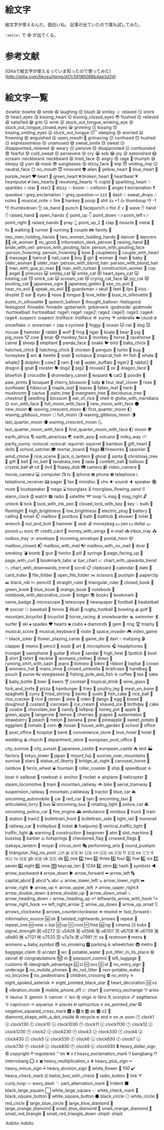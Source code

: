 # 絵文字

絵文字が使えるんだ。面白いね。
記事が出ていたので僕も試してみた。

`:smile:` で :smile: が出てくる。

# 参考文献

[Qiitaで絵文字が使えるっていま知ったので使ってみた]
(http://qiita.com/hkusu/items/a17c59186088b4ae3d2d)

# 絵文字一覧

:bowtie: bowtie 
:smile: smile 
:laughing: laughing 
:blush: blush 
:smiley: smiley 
:relaxed: relaxed 
:smirk: smirk 
:heart_eyes: heart_eyes 
:kissing_heart: kissing_heart 
:kissing_closed_eyes: kissing_closed_eyes 
:flushed: flushed 
:relieved: relieved 
:satisfied: satisfied 
:grin: grin 
:wink: wink 
:stuck_out_tongue_winking_eye: stuck_out_tongue_winking_eye 
:stuck_out_tongue_closed_eyes: stuck_out_tongue_closed_eyes 
:grinning: grinning 
:kissing: kissing 
:kissing_smiling_eyes: kissing_smiling_eyes 
:stuck_out_tongue: stuck_out_tongue 
:sleeping: sleeping 
:worried: worried 
:frowning: frowning 
:anguished: anguished 
:open_mouth: open_mouth 
:grimacing: grimacing 
:confused: confused 
:hushed: hushed 
:expressionless: expressionless 
:unamused: unamused 
:sweat_smile: sweat_smile 
:sweat: sweat 
:disappointed_relieved: disappointed_relieved 
:weary: weary 
:pensive: pensive 
:disappointed: disappointed 
:confounded: confounded 
:fearful: fearful 
:cold_sweat: cold_sweat 
:persevere: persevere 
:cry: cry 
:sob: sob 
:joy: joy 
:astonished: astonished 
:scream: scream 
:neckbeard: neckbeard 
:tired_face: tired_face 
:angry: angry 
:rage: rage 
:triumph: triumph 
:sleepy: sleepy 
:yum: yum 
:mask: mask 
:sunglasses: sunglasses 
:dizzy_face: dizzy_face 
:imp: imp 
:smiling_imp: smiling_imp 
:neutral_face: neutral_face 
:no_mouth: no_mouth 
:innocent: innocent 
:alien: alien 
:yellow_heart: yellow_heart 
:blue_heart: blue_heart 
:purple_heart: purple_heart 
:heart: heart 
:green_heart: green_heart 
:broken_heart: broken_heart 
:heartbeat: heartbeat 
:heartpulse: heartpulse 
:two_hearts: two_hearts 
:revolving_hearts: revolving_hearts 
:cupid: cupid 
:sparkling_heart: sparkling_heart 
:sparkles: sparkles 
:star: star 
:star2: star2 
:dizzy: dizzy 
:boom: boom 
:collision: collision 
:anger: anger 
:exclamation: exclamation 
:question: question 
:grey_exclamation: grey_exclamation 
:grey_question: grey_question 
:zzz: zzz 
:dash: dash 
:sweat_drops: sweat_drops 
:notes: notes 
:musical_note: musical_note 
:fire: fire 
:hankey: hankey 
:poop: poop 
:shit: shit 
:+1: +1 
:thumbsup: thumbsup 
:-1: -1 
:thumbsdown: thumbsdown 
:ok_hand: ok_hand 
:punch: punch 
:facepunch: facepunch 
:fist: fist 
:v: v 
:wave: wave 
:hand: hand 
:raised_hand: raised_hand 
:open_hands: open_hands 
:point_up: point_up 
:point_down: point_down 
:point_left: point_left 
:point_right: point_right 
:raised_hands: raised_hands 
:pray: pray 
:point_up_2: point_up_2 
:clap: clap 
:muscle: muscle 
:metal: metal 
:fu: fu 
:walking: walking 
:runner: runner 
:running: running 
:couple: couple 
:family: family 
:two_men_holding_hands: two_men_holding_hands 
:two_women_holding_hands: two_women_holding_hands 
:dancer: dancer 
:dancers: dancers 
:ok_woman: ok_woman 
:no_good: no_good 
:information_desk_person: information_desk_person 
:raising_hand: raising_hand 
:bride_with_veil: bride_with_veil 
:person_with_pouting_face: person_with_pouting_face 
:person_frowning: person_frowning 
:bow: bow 
:couplekiss: couplekiss 
:couple_with_heart: couple_with_heart 
:massage: massage 
:haircut: haircut 
:nail_care: nail_care 
:boy: boy 
:girl: girl 
:woman: woman 
:man: man 
:baby: baby 
:older_woman: older_woman 
:older_man: older_man 
:person_with_blond_hair: person_with_blond_hair 
:man_with_gua_pi_mao: man_with_gua_pi_mao 
:man_with_turban: man_with_turban 
:construction_worker: construction_worker 
:cop: cop 
:angel: angel 
:princess: princess 
:smiley_cat: smiley_cat 
:smile_cat: smile_cat 
:heart_eyes_cat: heart_eyes_cat 
:kissing_cat: kissing_cat 
:smirk_cat: smirk_cat 
:scream_cat: scream_cat 
:crying_cat_face: crying_cat_face 
:joy_cat: joy_cat 
:pouting_cat: pouting_cat 
:japanese_ogre: japanese_ogre 
:japanese_goblin: japanese_goblin 
:see_no_evil: see_no_evil 
:hear_no_evil: hear_no_evil 
:speak_no_evil: speak_no_evil 
:guardsman: guardsman 
:skull: skull 
:feet: feet 
:lips: lips 
:kiss: kiss 
:droplet: droplet 
:ear: ear 
:eyes: eyes 
:nose: nose 
:tongue: tongue 
:love_letter: love_letter 
:bust_in_silhouette: bust_in_silhouette 
:busts_in_silhouette: busts_in_silhouette 
:speech_balloon: speech_balloon 
:thought_balloon: thought_balloon 
:feelsgood: feelsgood 
:finnadie: finnadie 
:goberserk: goberserk 
:godmode: godmode 
:hurtrealbad: hurtrealbad 
:rage1: rage1 
:rage2: rage2 
:rage3: rage3 
:rage4: rage4 
:suspect: suspect 
:trollface: trollface 
:sunny: sunny 
:umbrella: umbrella 
:cloud: cloud 
:snowflake: snowflake 
:snowman: snowman 
:zap: zap 
:cyclone: cyclone 
:foggy: foggy 
:ocean: ocean 
:cat: cat 
:dog: dog 
:mouse: mouse 
:hamster: hamster 
:rabbit: rabbit 
:wolf: wolf 
:frog: frog 
:tiger: tiger 
:koala: koala 
:bear: bear 
:pig: pig 
:pig_nose: pig_nose 
:cow: cow 
:boar: boar 
:monkey_face: monkey_face 
:monkey: monkey 
:horse: horse 
:racehorse: racehorse 
:camel: camel 
:sheep: sheep 
:elephant: elephant 
:panda_face: panda_face 
:snake: snake 
:bird: bird 
:baby_chick: baby_chick 
:hatched_chick: hatched_chick 
:hatching_chick: hatching_chick 
:chicken: chicken 
:penguin: penguin 
:turtle: turtle 
:bug: bug 
:honeybee: honeybee 
:ant: ant 
:beetle: beetle 
:snail: snail 
:octopus: octopus 
:tropical_fish: tropical_fish 
:fish: fish 
:whale: whale 
:whale2: whale2 
:dolphin: dolphin 
:cow2: cow2 
:ram: ram 
:rat: rat 
:water_buffalo: water_buffalo 
:tiger2: tiger2 
:rabbit2: rabbit2 
:dragon: dragon 
:goat: goat 
:rooster: rooster 
:dog2: dog2 
:pig2: pig2 
:mouse2: mouse2 
:ox: ox 
:dragon_face: dragon_face 
:blowfish: blowfish 
:crocodile: crocodile 
:dromedary_camel: dromedary_camel 
:leopard: leopard 
:cat2: cat2 
:poodle: poodle 
:paw_prints: paw_prints 
:bouquet: bouquet 
:cherry_blossom: cherry_blossom 
:tulip: tulip 
:four_leaf_clover: four_leaf_clover 
:rose: rose 
:sunflower: sunflower 
:hibiscus: hibiscus 
:maple_leaf: maple_leaf 
:leaves: leaves 
:fallen_leaf: fallen_leaf 
:herb: herb 
:mushroom: mushroom 
:cactus: cactus 
:palm_tree: palm_tree 
:evergreen_tree: evergreen_tree 
:deciduous_tree: deciduous_tree 
:chestnut: chestnut 
:seedling: seedling 
:blossom: blossom 
:ear_of_rice: ear_of_rice 
:shell: shell 
:globe_with_meridians: globe_with_meridians 
:sun_with_face: sun_with_face 
:full_moon_with_face: full_moon_with_face 
:new_moon_with_face: new_moon_with_face 
:new_moon: new_moon 
:waxing_crescent_moon: waxing_crescent_moon 
:first_quarter_moon: first_quarter_moon 
:waxing_gibbous_moon: waxing_gibbous_moon 
:full_moon: full_moon 
:waning_gibbous_moon: waning_gibbous_moon 
:last_quarter_moon: last_quarter_moon 
:waning_crescent_moon: waning_crescent_moon 
:last_quarter_moon_with_face: last_quarter_moon_with_face 
:first_quarter_moon_with_face: first_quarter_moon_with_face 
:moon: moon 
:earth_africa: earth_africa 
:earth_americas: earth_americas 
:earth_asia: earth_asia 
:volcano: volcano 
:milky_way: milky_way 
:partly_sunny: partly_sunny 
:octocat: octocat 
:squirrel: squirrel 
:bamboo: bamboo 
:gift_heart: gift_heart 
:dolls: dolls 
:school_satchel: school_satchel 
:mortar_board: mortar_board 
:flags: flags 
:fireworks: fireworks 
:sparkler: sparkler 
:wind_chime: wind_chime 
:rice_scene: rice_scene 
:jack_o_lantern: jack_o_lantern 
:ghost: ghost 
:santa: santa 
:christmas_tree: christmas_tree 
:gift: gift 
:bell: bell 
:no_bell: no_bell 
:tanabata_tree: tanabata_tree 
:tada: tada 
:confetti_ball: confetti_ball 
:balloon: balloon 
:crystal_ball: crystal_ball 
:cd: cd 
:dvd: dvd 
:floppy_disk: floppy_disk 
:camera: camera 
:video_camera: video_camera 
:movie_camera: movie_camera 
:computer: computer 
:tv: tv 
:iphone: iphone 
:phone: phone 
:telephone: telephone 
:telephone_receiver: telephone_receiver 
:pager: pager 
:fax: fax 
:minidisc: minidisc 
:vhs: vhs 
:sound: sound 
:speaker: speaker 
:mute: mute 
:loudspeaker: loudspeaker 
:mega: mega 
:hourglass: hourglass 
:hourglass_flowing_sand: hourglass_flowing_sand 
:alarm_clock: alarm_clock 
:watch: watch 
:radio: radio 
:satellite: satellite 
:loop: loop 
:mag: mag 
:mag_right: mag_right 
:unlock: unlock 
:lock: lock 
:lock_with_ink_pen: lock_with_ink_pen 
:closed_lock_with_key: closed_lock_with_key 
:key: key 
:bulb: bulb 
:flashlight: flashlight 
:high_brightness: high_brightness 
:low_brightness: low_brightness 
:electric_plug: electric_plug 
:battery: battery 
:calling: calling 
:email: email 
:mailbox: mailbox 
:postbox: postbox 
:bath: bath 
:bathtub: bathtub 
:shower: shower 
:toilet: toilet 
:wrench: wrench 
:nut_and_bolt: nut_and_bolt 
:hammer: hammer 
:seat: seat 
:moneybag: moneybag 
:yen: yen 
:dollar: dollar 
:pound: pound 
:euro: euro 
:credit_card: credit_card 
:money_with_wings: money_with_wings 
:e-mail: e-mail 
:inbox_tray: inbox_tray 
:outbox_tray: outbox_tray 
:envelope: envelope 
:incoming_envelope: incoming_envelope 
:postal_horn: postal_horn 
:mailbox_closed: mailbox_closed 
:mailbox_with_mail: mailbox_with_mail 
:mailbox_with_no_mail: mailbox_with_no_mail 
:door: door 
:smoking: smoking 
:bomb: bomb 
:gun: gun 
:hocho: hocho 
:pill: pill 
:syringe: syringe 
:page_facing_up: page_facing_up 
:page_with_curl: page_with_curl 
:bookmark_tabs: bookmark_tabs 
:bar_chart: bar_chart 
:chart_with_upwards_trend: chart_with_upwards_trend 
:chart_with_downwards_trend: chart_with_downwards_trend 
:scroll: scroll 
:clipboard: clipboard 
:calendar: calendar 
:date: date 
:card_index: card_index 
:file_folder: file_folder 
:open_file_folder: open_file_folder 
:scissors: scissors 
:pushpin: pushpin 
:paperclip: paperclip 
:black_nib: black_nib 
:pencil2: pencil2 
:straight_ruler: straight_ruler 
:triangular_ruler: triangular_ruler 
:closed_book: closed_book 
:green_book: green_book 
:blue_book: blue_book 
:orange_book: orange_book 
:notebook: notebook 
:notebook_with_decorative_cover: notebook_with_decorative_cover 
:ledger: ledger 
:books: books 
:bookmark: bookmark 
:name_badge: name_badge 
:microscope: microscope 
:telescope: telescope 
:newspaper: newspaper 
:football: football 
:basketball: basketball 
:soccer: soccer 
:baseball: baseball 
:tennis: tennis 
:8ball: 8ball 
:rugby_football: rugby_football 
:bowling: bowling 
:golf: golf 
:mountain_bicyclist: mountain_bicyclist 
:bicyclist: bicyclist 
:horse_racing: horse_racing 
:snowboarder: snowboarder 
:swimmer: swimmer 
:surfer: surfer 
:ski: ski 
:spades: spades 
:hearts: hearts 
:clubs: clubs 
:diamonds: diamonds 
:gem: gem 
:ring: ring 
:trophy: trophy 
:musical_score: musical_score 
:musical_keyboard: musical_keyboard 
:violin: violin 
:space_invader: space_invader 
:video_game: video_game 
:black_joker: black_joker 
:flower_playing_cards: flower_playing_cards 
:game_die: game_die 
:dart: dart 
:mahjong: mahjong 
:clapper: clapper 
:memo: memo 
:pencil: pencil 
:book: book 
:art: art 
:microphone: microphone 
:headphones: headphones 
:trumpet: trumpet 
:saxophone: saxophone 
:guitar: guitar 
:shoe: shoe 
:sandal: sandal 
:high_heel: high_heel 
:lipstick: lipstick 
:boot: boot 
:shirt: shirt 
:tshirt: tshirt 
:necktie: necktie 
:womans_clothes: womans_clothes 
:dress: dress 
:running_shirt_with_sash: running_shirt_with_sash 
:jeans: jeans 
:kimono: kimono 
:bikini: bikini 
:ribbon: ribbon 
:tophat: tophat 
:crown: crown 
:womans_hat: womans_hat 
:mans_shoe: mans_shoe 
:closed_umbrella: closed_umbrella 
:briefcase: briefcase 
:handbag: handbag 
:pouch: pouch 
:purse: purse 
:eyeglasses: eyeglasses 
:fishing_pole_and_fish: fishing_pole_and_fish 
:coffee: coffee 
:tea: tea 
:sake: sake 
:baby_bottle: baby_bottle 
:beer: beer 
:beers: beers 
:cocktail: cocktail 
:tropical_drink: tropical_drink 
:wine_glass: wine_glass 
:fork_and_knife: fork_and_knife 
:pizza: pizza 
:hamburger: hamburger 
:fries: fries 
:poultry_leg: poultry_leg 
:meat_on_bone: meat_on_bone 
:spaghetti: spaghetti 
:curry: curry 
:fried_shrimp: fried_shrimp 
:bento: bento 
:sushi: sushi 
:fish_cake: fish_cake 
:rice_ball: rice_ball 
:rice_cracker: rice_cracker 
:rice: rice 
:ramen: ramen 
:stew: stew 
:oden: oden 
:dango: dango 
:egg: egg 
:bread: bread 
:doughnut: doughnut 
:custard: custard 
:icecream: icecream 
:ice_cream: ice_cream 
:shaved_ice: shaved_ice 
:birthday: birthday 
:cake: cake 
:cookie: cookie 
:chocolate_bar: chocolate_bar 
:candy: candy 
:lollipop: lollipop 
:honey_pot: honey_pot 
:apple: apple 
:green_apple: green_apple 
:tangerine: tangerine 
:lemon: lemon 
:cherries: cherries 
:grapes: grapes 
:watermelon: watermelon 
:strawberry: strawberry 
:peach: peach 
:melon: melon 
:banana: banana 
:pear: pear 
:pineapple: pineapple 
:sweet_potato: sweet_potato 
:eggplant: eggplant 
:tomato: tomato 
:corn: corn 
:house: house 
:house_with_garden: house_with_garden 
:school: school 
:office: office 
:post_office: post_office 
:hospital: hospital 
:bank: bank 
:convenience_store: convenience_store 
:love_hotel: love_hotel 
:hotel: hotel 
:wedding: wedding 
:church: church 
:department_store: department_store 
:european_post_office: european_post_office 
:city_sunrise: city_sunrise 
:city_sunset: city_sunset 
:japanese_castle: japanese_castle 
:european_castle: european_castle 
:tent: tent 
:factory: factory 
:tokyo_tower: tokyo_tower 
:japan: japan 
:mount_fuji: mount_fuji 
:sunrise_over_mountains: sunrise_over_mountains 
:sunrise: sunrise 
:stars: stars 
:statue_of_liberty: statue_of_liberty 
:bridge_at_night: bridge_at_night 
:carousel_horse: carousel_horse 
:rainbow: rainbow 
:ferris_wheel: ferris_wheel 
:fountain: fountain 
:roller_coaster: roller_coaster 
:ship: ship 
:speedboat: speedboat 
:boat: boat 
:sailboat: sailboat 
:rowboat: rowboat 
:anchor: anchor 
:rocket: rocket 
:airplane: airplane 
:helicopter: helicopter 
:steam_locomotive: steam_locomotive 
:tram: tram 
:mountain_railway: mountain_railway 
:bike: bike 
:aerial_tramway: aerial_tramway 
:suspension_railway: suspension_railway 
:mountain_cableway: mountain_cableway 
:tractor: tractor 
:blue_car: blue_car 
:oncoming_automobile: oncoming_automobile 
:car: car 
:red_car: red_car 
:taxi: taxi 
:oncoming_taxi: oncoming_taxi 
:articulated_lorry: articulated_lorry 
:bus: bus 
:oncoming_bus: oncoming_bus 
:rotating_light: rotating_light 
:police_car: police_car 
:oncoming_police_car: oncoming_police_car 
:fire_engine: fire_engine 
:ambulance: ambulance 
:minibus: minibus 
:truck: truck 
:train: train 
:station: station 
:train2: train2 
:bullettrain_front: bullettrain_front 
:bullettrain_side: bullettrain_side 
:light_rail: light_rail 
:monorail: monorail 
:railway_car: railway_car 
:trolleybus: trolleybus 
:ticket: ticket 
:fuelpump: fuelpump 
:vertical_traffic_light: vertical_traffic_light 
:traffic_light: traffic_light 
:warning: warning 
:construction: construction 
:beginner: beginner 
:atm: atm 
:slot_machine: slot_machine 
:busstop: busstop 
:barber: barber 
:hotsprings: hotsprings 
:checkered_flag: checkered_flag 
:crossed_flags: crossed_flags 
:izakaya_lantern: izakaya_lantern 
:moyai: moyai 
:circus_tent: circus_tent 
:performing_arts: performing_arts 
:round_pushpin: round_pushpin 
:triangular_flag_on_post: triangular_flag_on_post 
:jp: jp 
:kr: kr 
:cn: cn 
:us: us 
:fr: fr 
:es: es 
:it: it 
:ru: ru 
:gb: gb 
:uk: uk 
:de: de 
:one: one 
:two: two 
:three: three 
:four: four 
:five: five 
:six: six 
:seven: seven 
:eight: eight 
:nine: nine 
:keycap_ten: keycap_ten 
:1234: 1234 
:zero: zero 
:hash: hash 
:symbols: symbols 
:arrow_backward: arrow_backward 
:arrow_down: arrow_down 
:arrow_forward: arrow_forward 
:arrow_left: arrow_left 
:capital_abcd: capital_abcd 
:abcd: abcd 
:abc: abc 
:arrow_lower_left: arrow_lower_left 
:arrow_lower_right: arrow_lower_right 
:arrow_right: arrow_right 
:arrow_up: arrow_up 
:arrow_upper_left: arrow_upper_left 
:arrow_upper_right: arrow_upper_right 
:arrow_double_down: arrow_double_down 
:arrow_double_up: arrow_double_up 
:arrow_down_small: arrow_down_small 
:arrow_heading_down: arrow_heading_down 
:arrow_heading_up: arrow_heading_up 
:leftwards_arrow_with_hook: leftwards_arrow_with_hook 
:arrow_right_hook: arrow_right_hook 
:left_right_arrow: left_right_arrow 
:arrow_up_down: arrow_up_down 
:arrow_up_small: arrow_up_small 
:arrows_clockwise: arrows_clockwise 
:arrows_counterclockwise: arrows_counterclockwise 
:rewind: rewind 
:fast_forward: fast_forward 
:information_source: information_source 
:ok: ok 
:twisted_rightwards_arrows: twisted_rightwards_arrows 
:repeat: repeat 
:repeat_one: repeat_one 
:new: new 
:top: top 
:up: up 
:cool: cool 
:free: free 
:ng: ng 
:cinema: cinema 
:koko: koko 
:signal_strength: signal_strength 
:u5272: u5272 
:u5408: u5408 
:u55b6: u55b6 
:u6307: u6307 
:u6708: u6708 
:u6709: u6709 
:u6e80: u6e80 
:u7121: u7121 
:u7533: u7533 
:u7a7a: u7a7a 
:u7981: u7981 
:sa: sa 
:restroom: restroom 
:mens: mens 
:womens: womens 
:baby_symbol: baby_symbol 
:no_smoking: no_smoking 
:parking: parking 
:wheelchair: wheelchair 
:metro: metro 
:baggage_claim: baggage_claim 
:accept: accept 
:wc: wc 
:potable_water: potable_water 
:put_litter_in_its_place: put_litter_in_its_place 
:secret: secret 
:congratulations: congratulations 
:m: m 
:passport_control: passport_control 
:left_luggage: left_luggage 
:customs: customs 
:ideograph_advantage: ideograph_advantage 
:cl: cl 
:sos: sos 
:id: id 
:no_entry_sign: no_entry_sign 
:underage: underage 
:no_mobile_phones: no_mobile_phones 
:do_not_litter: do_not_litter 
:non-potable_water: non-potable_water 
:no_bicycles: no_bicycles 
:no_pedestrians: no_pedestrians 
:children_crossing: children_crossing 
:no_entry: no_entry 
:eight_spoked_asterisk: eight_spoked_asterisk 
:eight_pointed_black_star: eight_pointed_black_star 
:heart_decoration: heart_decoration 
:vs: vs 
:vibration_mode: vibration_mode 
:mobile_phone_off: mobile_phone_off 
:chart: chart 
:currency_exchange: currency_exchange 
:aries: aries 
:taurus: taurus 
:gemini: gemini 
:cancer: cancer 
:leo: leo 
:virgo: virgo 
:libra: libra 
:scorpius: scorpius 
:sagittarius: sagittarius 
:capricorn: capricorn 
:aquarius: aquarius 
:pisces: pisces 
:ophiuchus: ophiuchus 
:six_pointed_star: six_pointed_star 
:negative_squared_cross_mark: negative_squared_cross_mark 
:a: a 
:b: b 
:ab: ab 
:o2: o2 
:diamond_shape_with_a_dot_inside: diamond_shape_with_a_dot_inside 
:recycle: recycle 
:end: end 
:on: on 
:soon: soon 
:clock1: clock1 
:clock130: clock130 
:clock10: clock10 
:clock1030: clock1030 
:clock11: clock11 
:clock1130: clock1130 
:clock12: clock12 
:clock1230: clock1230 
:clock2: clock2 
:clock230: clock230 
:clock3: clock3 
:clock330: clock330 
:clock4: clock4 
:clock430: clock430 
:clock5: clock5 
:clock530: clock530 
:clock6: clock6 
:clock630: clock630 
:clock7: clock7 
:clock730: clock730 
:clock8: clock8 
:clock830: clock830 
:clock9: clock9 
:clock930: clock930 
:heavy_dollar_sign: heavy_dollar_sign 
:copyright: copyright 
:registered: registered 
:tm: tm 
:x: x 
:heavy_exclamation_mark: heavy_exclamation_mark 
:bangbang: bangbang 
:interrobang: interrobang 
:o: o 
:heavy_multiplication_x: heavy_multiplication_x 
:heavy_plus_sign: heavy_plus_sign 
:heavy_minus_sign: heavy_minus_sign 
:heavy_division_sign: heavy_division_sign 
:white_flower: white_flower 
:100: 100 
:heavy_check_mark: heavy_check_mark 
:ballot_box_with_check: ballot_box_with_check 
:radio_button: radio_button 
:link: link 
:curly_loop: curly_loop 
:wavy_dash: wavy_dash 
:part_alternation_mark: part_alternation_mark 
:trident: trident 
:black_large_square: black_large_square 
:white_large_square: white_large_square 
:white_check_mark: white_check_mark 
:black_square_button: black_square_button 
:white_square_button: white_square_button 
:black_circle: black_circle 
:white_circle: white_circle 
:red_circle: red_circle 
:large_blue_circle: large_blue_circle 
:large_blue_diamond: large_blue_diamond 
:large_orange_diamond: large_orange_diamond 
:small_blue_diamond: small_blue_diamond 
:small_orange_diamond: small_orange_diamond 
:small_red_triangle: small_red_triangle 
:small_red_triangle_down: small_red_triangle_down 
:shipit: shipit 

:kobito: kobito
